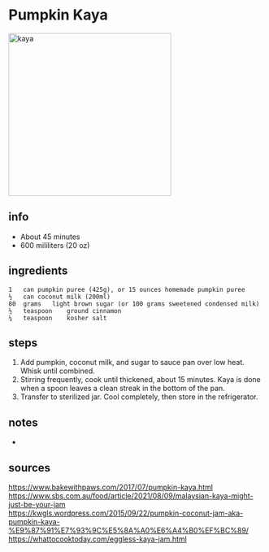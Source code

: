 # Pumpkin Kaya  
<img src="https://www.sbs.com.au/food/sites/sbs.com.au.food/files/styles/full/public/smooth_as_kaya_1.jpeg" alt="kaya" width="320"/>

## info  
* About 45 minutes  
* 600 mililiters (20 oz)  

## ingredients  
```
1	can	pumpkin puree (425g), or 15 ounces homemade pumpkin puree
½	can	coconut milk (200ml)
80	grams	light brown sugar (or 100 grams sweetened condensed milk)
½	teaspoon	ground cinnamon
¼	teaspoon	kosher salt
```

## steps  
1. Add pumpkin, coconut milk, and sugar to sauce pan over low heat. Whisk until combined.
2. Stirring frequently, cook until thickened, about 15 minutes. Kaya is done when a spoon leaves a clean streak in the bottom of the pan.
3. Transfer to sterilized jar. Cool completely, then store in the refrigerator.

## notes  
*   

## sources   
https://www.bakewithpaws.com/2017/07/pumpkin-kaya.html  
https://www.sbs.com.au/food/article/2021/08/09/malaysian-kaya-might-just-be-your-jam  
https://kwgls.wordpress.com/2015/09/22/pumpkin-coconut-jam-aka-pumpkin-kaya-%E9%87%91%E7%93%9C%E5%8A%A0%E6%A4%B0%EF%BC%89/  
https://whattocooktoday.com/eggless-kaya-jam.html  
